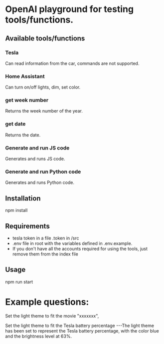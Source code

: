 # OpenAI playground for testing tools/functions.

## Available tools/functions

### Tesla
Can read information from the car, commands are not supported.

### Home Assistant
Can turn on/off lights, dim, set color.

### get week number
Returns the week number of the year.

### get date
Returns the date.

### Generate and run JS code
Generates and runs JS code.

### Generate and run Python code
Generates and runs Python code.


## Installation

npm install

## Requirements

- tesla token in a file .token in /src
- .env file in root with the variables defined in .env.example.
- If you don't have all the accounts required for using the tools, just remove them from the index file

## Usage

npm run start


# Example questions:

Set the light theme to fit the movie "xxxxxxx",

Set the light theme to fit the Tesla battery percentage
---The light theme has been set to represent the Tesla battery percentage, with the color blue and the brightness level at 63%.
